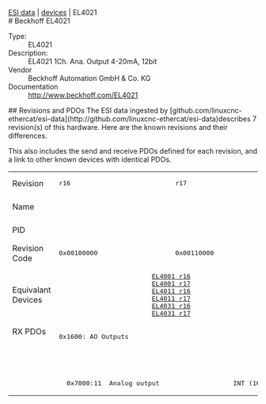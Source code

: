 <div class="nav"><a href="/esi-data">ESI data</a> | <a href="/esi-data/devices">devices</a> | EL4021</div>
#  Beckhoff EL4021

<dl>
  <dt>Type:</dt><dd>EL4021</dd>
  <dt>Description:</dt><dd>EL4021 1Ch. Ana. Output 4-20mA, 12bit</dd>
  <dt>Vendor</dt><dd>Beckhoff Automation GmbH & Co. KG</dd>
  <dt>Documentation</dt><dd><a href="http://www.beckhoff.com/EL4021">http://www.beckhoff.com/EL4021</a></dd>
</dl>
## Revisions and PDOs
The ESI data ingested by [github.com/linuxcnc-ethercat/esi-data](http://github.com/linuxcnc-ethercat/esi-data)describes 7 revision(s) of this hardware.  Here are the known revisions and their differences.

This also includes the send and receive PDOs defined for each revision, and a link to other known devices with identical PDOs.

<table>
<tr >
<td class="first">Revision</td>
<td ><pre>r16</pre></td>
<td ><pre>r17</pre></td>
<td ><pre>r18</pre></td>
<td ><pre>r19</pre></td>
<td ><pre>r20</pre></td>
<td ><pre>r21</pre></td>
<td ><pre>r22</pre></td>
</tr>
<tr >
<td class="first">Name</td>
<td  colspan=7 align="center"><pre>EL4021 1Ch. Ana. Output 4-20mA, 12bit</pre></td>
</tr>
<tr >
<td class="first">PID</td>
<td  colspan=7 align="center"><pre>0x0fb53052</pre></td>
</tr>
<tr >
<td class="first">Revision Code</td>
<td ><pre>0x00100000</pre></td>
<td ><pre>0x00110000</pre></td>
<td ><pre>0x00120000</pre></td>
<td ><pre>0x00130000</pre></td>
<td ><pre>0x00140000</pre></td>
<td ><pre>0x00150000</pre></td>
<td ><pre>0x00160000</pre></td>
</tr>
<tr >
<td class="first">Equivalant Devices</td>
<td  colspan=2 align="center"><pre><a href="EL4001">EL4001 r16</a><br/><a href="EL4001">EL4001 r17</a><br/><a href="EL4011">EL4011 r16</a><br/><a href="EL4011">EL4011 r17</a><br/><a href="EL4031">EL4031 r16</a><br/><a href="EL4031">EL4031 r17</a></pre></td>
<td ><pre><a href="EL4001">EL4001 r18</a><br/><a href="EL4011">EL4011 r18</a><br/><a href="EL4031">EL4031 r18</a></pre></td>
<td  colspan=3 align="center"><pre><a href="EL4001">EL4001 r19</a><br/><a href="EL4001">EL4001 r20</a><br/><a href="EL4011">EL4011 r19</a><br/><a href="EL4011">EL4011 r20</a><br/><a href="EL4031">EL4031 r19</a><br/><a href="EL4031">EL4031 r20</a></pre></td>
<td ><pre><a href="EL4001">EL4001 r21</a><br/><a href="EL4011">EL4011 r21</a><br/><a href="EL4031">EL4031 r21</a></pre></td>
</tr>
<tr class="rxpdo pdosection">
<td class="first" rowspan=3 valign=top>RX PDOs</td>
<td colspan=7 align="left"><pre>0x1600: AO Outputs</pre></td>
<td></td>
</tr>
<tr class="rxpdo">
<td  colspan=2 align="left"></td>
<td ><pre>  0x7000:01  Analog output                   INT (16 bits)</pre></td>
<td  colspan=4 align="left"></td>
</tr>
<tr class="rxpdo">
<td  colspan=2 align="left"><pre>  0x7000:11  Analog output                   INT (16 bits)</pre></td>
<td ></td>
<td  colspan=4 align="left"><pre>  0x7000:11  Analog output                   INT (16 bits)</pre></td>
</tr>
</table>
